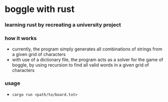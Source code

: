 # boggle with rust

### learning rust by recreating a university project

### how it works

* currently, the program simply generates all combinations of strings from a given grid of characters
* with use of a dictionary file, the program acts as a solver for the game of boggle, by using recursion to find all valid words in a given grid of characters

### usage 

* `cargo run <path/to/board.txt>`

